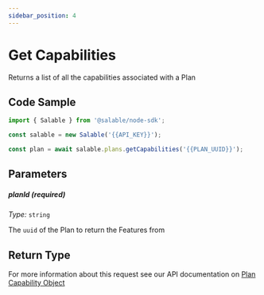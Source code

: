 ```yaml
---
sidebar_position: 4
---
```


# Get Capabilities

Returns a list of all the capabilities associated with a Plan

## Code Sample

```typescript
import { Salable } from '@salable/node-sdk';

const salable = new Salable('{{API_KEY}}');

const plan = await salable.plans.getCapabilities('{{PLAN_UUID}}');
```

## Parameters

##### planId (_required_)

_Type:_ `string`

The `uuid` of the Plan to return the Features from

## Return Type

For more information about this request see our API documentation on [Plan Capability Object](https://docs.salable.app/api#tag/Plans/operation/getPlanCapabilities)
